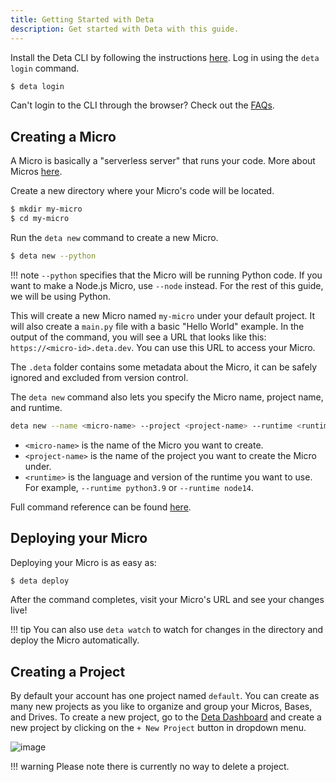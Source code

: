 ```yaml
---
title: Getting Started with Deta
description: Get started with Deta with this guide.
---
```


Install the Deta CLI by following the instructions [here](https://docs.deta.sh/docs/cli/install).
Log in using the `deta login` command.
```bash
$ deta login
```

Can't login to the CLI through the browser? Check out the [FAQs](/faq/cli#issues-with-deta-login).

## Creating a Micro
A Micro is basically a "serverless server" that runs your code. More about Micros [here](/TODO).

Create a new directory where your Micro's code will be located.
```bash
$ mkdir my-micro
$ cd my-micro
```

Run the `deta new` command to create a new Micro.
```bash
$ deta new --python
```

!!! note
    `--python` specifies that the Micro will be running Python code. If you want to make a Node.js Micro, use `--node` instead.
    For the rest of this guide, we will be using Python.

This will create a new Micro named `my-micro` under your default project. It will also create a `main.py` file with a basic "Hello World" example.
In the output of the command, you will see a URL that looks like this: `https://<micro-id>.deta.dev`. You can use this URL to access your Micro.

The `.deta` folder contains some metadata about the Micro, it can be safely ignored and excluded from version control.

The `deta new` command also lets you specify the Micro name, project name, and runtime.
```bash
deta new --name <micro-name> --project <project-name> --runtime <runtime>
```

- `<micro-name>` is the name of the Micro you want to create.
- `<project-name>` is the name of the project you want to create the Micro under.
- `<runtime>` is the language and version of the runtime you want to use. For example, `--runtime python3.9` or `--runtime node14`.

Full command reference can be found [here](https://docs.deta.sh/docs/cli/commands#deta-new).

## Deploying your Micro
Deploying your Micro is as easy as:
```bash
$ deta deploy
```

After the command completes, visit your Micro's URL and see your changes live!

!!! tip
    You can also use `deta watch` to watch for changes in the directory and deploy the Micro automatically.

## Creating a Project
By default your account has one project named `default`. You can create as many new projects as you like to organize and group your Micros, Bases, and Drives.
To create a new project, go to the [Deta Dashboard](https://web.deta.sh/) and create a new project by clicking on the `+ New Project` button in dropdown menu.

![image](images/create-project-1.png)

!!! warning
    Please note there is currently no way to delete a project.
